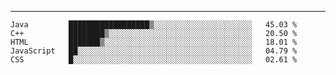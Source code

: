 ---

<!--START_SECTION:waka-->
```text
Java         ██████████████████▒░░░░░░░░░░░░░░░░░░░░░░   45.03 % 
C++          ████████▒░░░░░░░░░░░░░░░░░░░░░░░░░░░░░░░░   20.50 % 
HTML         ███████▒░░░░░░░░░░░░░░░░░░░░░░░░░░░░░░░░░   18.01 % 
JavaScript   ██░░░░░░░░░░░░░░░░░░░░░░░░░░░░░░░░░░░░░░░   04.79 % 
CSS          █░░░░░░░░░░░░░░░░░░░░░░░░░░░░░░░░░░░░░░░░   02.61 % 
```
<!--END_SECTION:waka-->


[linkedin]: https://www.linkedin.com/in/mohamed-elh/

